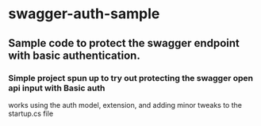 # swagger-auth-sample
## Sample code to protect the swagger endpoint with basic authentication.
### Simple project spun up to try out protecting the swagger open api input with Basic auth
works using the auth model, extension, and adding minor tweaks to the startup.cs file
